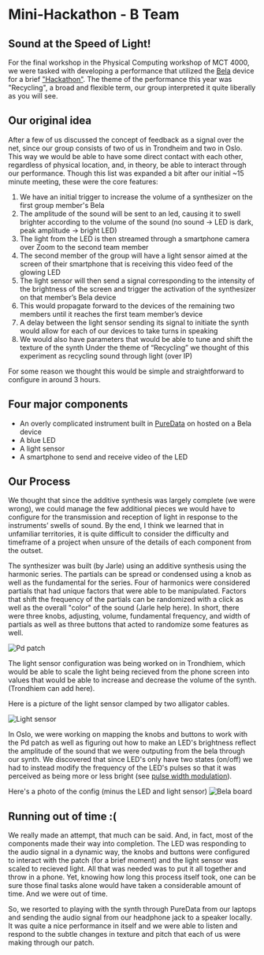 # Mini-Hackathon - B Team
## Sound at the Speed of Light!

For the final workshop in the Physical Computing workshop of MCT 4000, we were tasked with developing a performance that utilized the [Bela](https://bela.io/) device for a brief ["Hackathon"](https://en.m.wikipedia.org/wiki/Hackathon). The theme of the performance this year was "Recycling", a broad and flexible term, our group interpreted it quite liberally as you will see.

## Our original idea

After a few of us discussed the concept of feedback as a signal over the net, since our group consists of two of us in Trondheim and two in Oslo. This way we would be able to have some direct contact with each other, regardless of physical location, and, in theory, be able to interact through our performance. Though this list was expanded a bit after our initial ~15 minute meeting, these were the core features:

1. We have an initial trigger to increase the volume of a synthesizer on the first group member's Bela
2. The amplitude of the sound will be sent to an led, causing it to swell brighter according to the volume of the sound (no sound → LED is dark, peak amplitude → bright LED)
3. The light from the LED is then streamed through a smartphone camera over Zoom to the second team member
4. The second member of the group will have a light sensor aimed at the screen of their smartphone that is receiving this video feed of the glowing LED
5. The light sensor will then send a signal corresponding to the intensity of the brightness of the screen and trigger the activation of the synthesizer on that member’s Bela device
6. This would propagate forward to the devices of the remaining two members until it reaches the first team member’s device
7. A delay between the light sensor sending its signal to initiate the synth would allow for each of our devices to take turns in speaking
8. We would also have parameters that would be able to tune and shift the texture of the synth
Under the theme of “Recycling” we thought of this experiment as recycling sound through light (over IP)

For some reason we thought this would be simple and straightforward to configure in around 3 hours.

## Four major components

* An overly complicated instrument built in [PureData](https://puredata.info/) on hosted on a Bela device
* A blue LED
* A light sensor
* A smartphone to send and receive video of the LED

## Our Process

We thought that since the additive synthesis was largely complete (we were wrong), we could manage the few additional pieces we would have to configure for the transmission and reception of light in response to the instruments’ swells of sound. By the end, I think we learned that in unfamiliar territories, it is quite difficult to consider the difficulty and timeframe of a project when unsure of the details of each component from the outset.

The synthesizer was built (by Jarle) using an additive synthesis using the harmonic series. The partials can be spread or condensed using a knob as well as the fundamental for the series. Four of harmonics were considered partials that had unique factors that were able to be manipulated. Factors that shift the frequency of the partials can be randomized with a click as well as the overall "color" of the sound (Jarle help here). In short, there were three knobs, adjusting, volume, fundamental frequency, and width of partials as well as three buttons that acted to randomize some features as well.

![Pd patch]()

The light sensor configuration was being worked on in Trondhiem, which would be able to scale the light being recieved from the phone screen into values that would be able to increase and decrease the volume of the synth. (Trondhiem can add here).

Here is a picture of the light sensor clamped by two alligator cables.

![Light sensor]()

In Oslo, we were working on mapping the knobs and buttons to work with the Pd patch as well as figuring out how to make an LED's brightness reflect the amplitude of the sound that we were outputing from the bela through our synth. We discovered that since LED's only have two states (on/off) we had to instead modify the frequency of the LED's pulses so that it was perceived as being more or less bright (see [pulse width modulation](https://en.wikipedia.org/wiki/Pulse-width_modulation)).

Here's a photo of the config (minus the LED and light sensor)
![Bela board]()

## Running out of time :(

We really made an attempt, that much can be said. And, in fact, most of the components made their way into completion. The LED was responding to the audio signal in a dynamic way, the knobs and buttons were configured to interact with the patch (for a brief moment) and the light sensor was scaled to recieved light. All that was needed was to put it all together and throw in a phone. Yet, knowing how long this process itself took, one can be sure those final tasks alone would have taken a considerable amount of time. And we were out of time.

So, we resorted to playing with the synth through PureData from our laptops and sending the audio signal from our headphone jack to a speaker locally. It was quite a nice performance in itself and we were able to listen and respond to the subtle changes in texture and pitch that each of us were making through our patch. 

